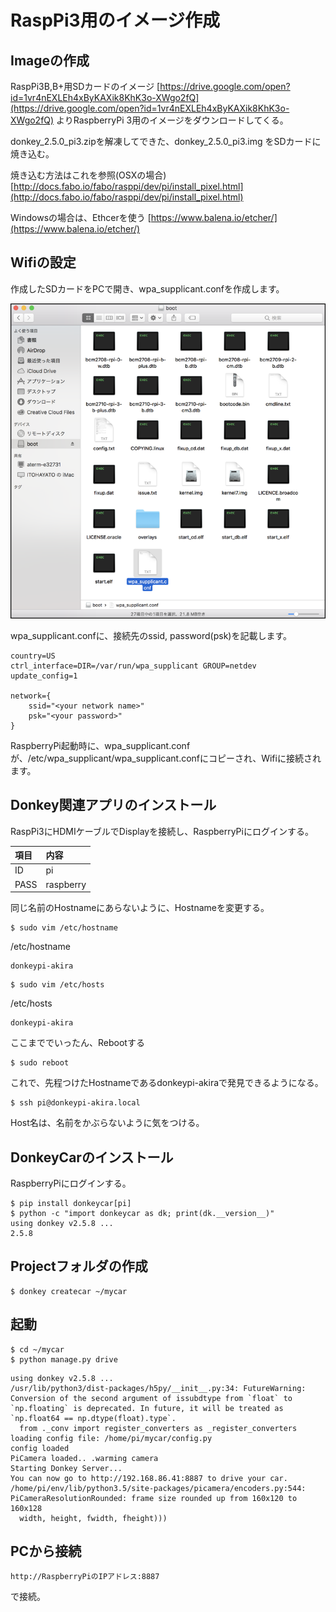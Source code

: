 # RaspPi3用のイメージ作成

## Imageの作成
RaspPi3B,B+用SDカードのイメージ
[https://drive.google.com/open?id=1vr4nEXLEh4xByKAXik8KhK3o-XWgo2fQ](https://drive.google.com/open?id=1vr4nEXLEh4xByKAXik8KhK3o-XWgo2fQ)
よりRaspberryPi 3用のイメージをダウンロードしてくる。

donkey_2.5.0_pi3.zipを解凍してできた、donkey_2.5.0_pi3.img をSDカードに焼き込む。

焼き込む方法はこれを参照(OSXの場合)
[http://docs.fabo.io/fabo/rasppi/dev/pi/install_pixel.html](http://docs.fabo.io/fabo/rasppi/dev/pi/install_pixel.html)

Windowsの場合は、Ethcerを使う
[https://www.balena.io/etcher/](https://www.balena.io/etcher/)

## Wifiの設定

作成したSDカードをPCで開き、wpa_supplicant.confを作成します。

![](./img/wifi001.png)

wpa_supplicant.confに、接続先のssid, password(psk)を記載します。

```
country=US
ctrl_interface=DIR=/var/run/wpa_supplicant GROUP=netdev
update_config=1

network={
    ssid="<your network name>"
    psk="<your password>"
}
```

RaspberryPi起動時に、wpa_supplicant.confが、/etc/wpa_supplicant/wpa_supplicant.confにコピーされ、Wifiに接続されます。

## Donkey関連アプリのインストール

RaspPi3にHDMIケーブルでDisplayを接続し、RaspberryPiにログインする。

| 項目|内容 |
|:--|:--|
| ID | pi | 
| PASS| raspberry | 


同じ名前のHostnameにあらないように、Hostnameを変更する。

```
$ sudo vim /etc/hostname
```

/etc/hostname

```
donkeypi-akira
```

```
$ sudo vim /etc/hosts
```

/etc/hosts

```
donkeypi-akira
```

ここまででいったん、Rebootする

```
$ sudo reboot
```

これで、先程つけたHostnameであるdonkeypi-akiraで発見できるようになる。

```
$ ssh pi@donkeypi-akira.local
```

Host名は、名前をかぶらないように気をつける。

## DonkeyCarのインストール

RaspberryPiにログインする。

```
$ pip install donkeycar[pi]
$ python -c "import donkeycar as dk; print(dk.__version__)"
using donkey v2.5.8 ...
2.5.8
```

## Projectフォルダの作成

```
$ donkey createcar ~/mycar
```

## 起動

```
$ cd ~/mycar
$ python manage.py drive
```

```
using donkey v2.5.8 ...
/usr/lib/python3/dist-packages/h5py/__init__.py:34: FutureWarning: Conversion of the second argument of issubdtype from `float` to `np.floating` is deprecated. In future, it will be treated as `np.float64 == np.dtype(float).type`.
  from ._conv import register_converters as _register_converters
loading config file: /home/pi/mycar/config.py
config loaded
PiCamera loaded.. .warming camera
Starting Donkey Server...
You can now go to http://192.168.86.41:8887 to drive your car.
/home/pi/env/lib/python3.5/site-packages/picamera/encoders.py:544: PiCameraResolutionRounded: frame size rounded up from 160x120 to 160x128
  width, height, fwidth, fheight)))
```

## PCから接続

```
http://RaspberryPiのIPアドレス:8887
```

で接続。